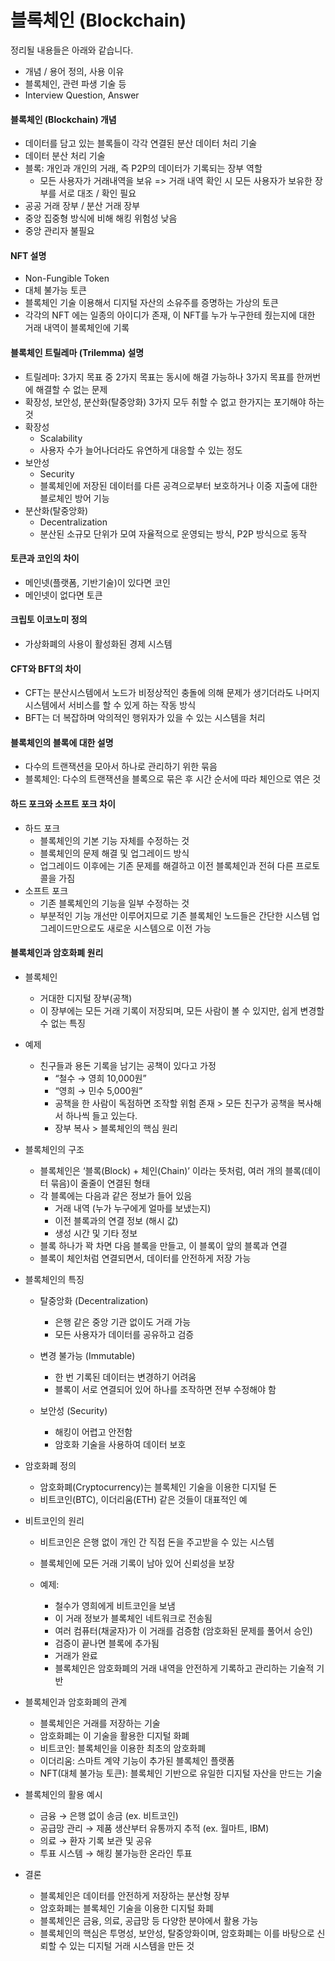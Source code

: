 # 블록체인 (Blockchain)

정리될 내용들은 아래와 같습니다.

- 개념 / 용어 정의, 사용 이유
- 블록체인, 관련 파생 기술 등
- Interview Question, Answer

#### 블록체인 (Blockchain) 개념

- 데이터를 담고 있는 블록들이 각각 연결된 분산 데이터 처리 기술
- 데이터 분산 처리 기술
- 블록: 개인과 개인의 거래, 즉 P2P의 데이터가 기록되는 장부 역할
  - 모든 사용자가 거래내역을 보유 => 거래 내역 확인 시 모든 사용자가 보유한 장부를 서로 대조 / 확인 필요
- 공공 거래 장부 / 분산 거래 장부
- 중앙 집중형 방식에 비해 해킹 위험성 낮음
- 중앙 관리자 불필요

#### NFT 설명

- Non-Fungible Token
- 대체 불가능 토큰
- 블록체인 기술 이용해서 디지털 자산의 소유주를 증명하는 가상의 토큰
- 각각의 NFT 에는 일종의 아이디가 존재, 이 NFT를 누가 누구한테 줬는지에 대한 거래 내역이 블록체인에 기록

#### 블록체인 트릴레마 (Trilemma) 설명

- 트릴레마: 3가지 목표 중 2가지 목표는 동시에 해결 가능하나 3가지 목표를 한꺼번에 해결할 수 없는 문제
- 확장성, 보안성, 분산화(탈중앙화) 3가지 모두 취할 수 없고 한가지는 포기해야 하는 것
- 확장성
  - Scalability
  - 사용자 수가 늘어나더라도 유연하게 대응할 수 있는 정도
- 보안성
  - Security
  - 블록체인에 저장된 데이터를 다른 공격으로부터 보호하거나 이중 지출에 대한 블로체인 방어 기능
- 분산화(탈중앙화)
  - Decentralization
  - 분산된 소규모 단위가 모여 자율적으로 운영되는 방식, P2P 방식으로 동작

#### 토큰과 코인의 차이

- 메인넷(플랫폼, 기반기술)이 있다면 코인
- 메인넷이 없다면 토큰

#### 크립토 이코노미 정의

- 가상화폐의 사용이 활성화된 경제 시스템

#### CFT와 BFT의 차이

- CFT는 분산시스템에서 노드가 비정상적인 충돌에 의해 문제가 생기더라도 나머지 시스템에서 서비스를 할 수 있게 하는 작동 방식
- BFT는 더 복잡하며 악의적인 행위자가 있을 수 있는 시스템을 처리

#### 블록체인의 블록에 대한 설명

- 다수의 트랜잭션을 모아서 하나로 관리하기 위한 묶음
- 블록체인: 다수의 트랜잭션을 블록으로 묶은 후 시간 순서에 따라 체인으로 엮은 것

#### 하드 포크와 소프트 포크 차이

- 하드 포크
  - 블록체인의 기본 기능 자체를 수정하는 것
  - 블록체인의 문제 해결 및 업그레이드 방식
  - 업그레이드 이후에는 기존 문제를 해결하고 이전 블록체인과 전혀 다른 프로토콜을 가짐
- 소프트 포크
  - 기존 블록체인의 기능을 일부 수정하는 것
  - 부분적인 기능 개선만 이루어지므로 기존 블록체인 노드들은 간단한 시스템 업그레이드만으로도 새로운 시스템으로 이전 가능

#### 블록체인과 암호화폐 원리

- 블록체인
  - 거대한 디지털 장부(공책)
  - 이 장부에는 모든 거래 기록이 저장되며, 모든 사람이 볼 수 있지만, 쉽게 변경할 수 없는 특징

- 예제
  - 친구들과 용돈 기록을 남기는 공책이 있다고 가정
	  - “철수 → 영희 10,000원”
	  - “영희 → 민수 5,000원”
      - 공책을 한 사람이 독점하면 조작할 위험 존재 > 모든 친구가 공책을 복사해서 하나씩 들고 있는다.
      - 장부 복사 > 블록체인의 핵심 원리

- 블록체인의 구조
  - 블록체인은 ‘블록(Block) + 체인(Chain)’ 이라는 뜻처럼, 여러 개의 블록(데이터 묶음)이 줄줄이 연결된 형태
  - 각 블록에는 다음과 같은 정보가 들어 있음
	  - 거래 내역 (누가 누구에게 얼마를 보냈는지)
	  - 이전 블록과의 연결 정보 (해시 값)
	  - 생성 시간 및 기타 정보
  - 블록 하나가 꽉 차면 다음 블록을 만들고, 이 블록이 앞의 블록과 연결
  - 블록이 체인처럼 연결되면서, 데이터를 안전하게 저장 가능

- 블록체인의 특징
  - 탈중앙화 (Decentralization)
    - 은행 같은 중앙 기관 없이도 거래 가능
    - 모든 사용자가 데이터를 공유하고 검증

  - 변경 불가능 (Immutable)
    - 한 번 기록된 데이터는 변경하기 어려움
    - 블록이 서로 연결되어 있어 하나를 조작하면 전부 수정해야 함

  - 보안성 (Security)
    - 해킹이 어렵고 안전함
    - 암호화 기술을 사용하여 데이터 보호

- 암호화폐 정의
  - 암호화폐(Cryptocurrency)는 블록체인 기술을 이용한 디지털 돈
  - 비트코인(BTC), 이더리움(ETH) 같은 것들이 대표적인 예

- 비트코인의 원리
  - 비트코인은 은행 없이 개인 간 직접 돈을 주고받을 수 있는 시스템
  - 블록체인에 모든 거래 기록이 남아 있어 신뢰성을 보장

  - 예제:
	  - 철수가 영희에게 비트코인을 보냄
	  - 이 거래 정보가 블록체인 네트워크로 전송됨
	  - 여러 컴퓨터(채굴자)가 이 거래를 검증함 (암호화된 문제를 풀어서 승인)
	  - 검증이 끝나면 블록에 추가됨
	  - 거래가 완료
      - 블록체인은 암호화폐의 거래 내역을 안전하게 기록하고 관리하는 기술적 기반

- 블록체인과 암호화폐의 관계
	- 블록체인은 거래를 저장하는 기술
	- 암호화폐는 이 기술을 활용한 디지털 화폐
    - 비트코인: 블록체인을 이용한 최초의 암호화폐
    - 이더리움: 스마트 계약 기능이 추가된 블록체인 플랫폼
    - NFT(대체 불가능 토큰): 블록체인 기반으로 유일한 디지털 자산을 만드는 기술

- 블록체인의 활용 예시
  - 금융 → 은행 없이 송금 (ex. 비트코인)
  - 공급망 관리 → 제품 생산부터 유통까지 추적 (ex. 월마트, IBM)
  - 의료 → 환자 기록 보관 및 공유
  - 투표 시스템 → 해킹 불가능한 온라인 투표

- 결론
  - 블록체인은 데이터를 안전하게 저장하는 분산형 장부
  - 암호화폐는 블록체인 기술을 이용한 디지털 화폐
  - 블록체인은 금융, 의료, 공급망 등 다양한 분야에서 활용 가능
  - 블록체인의 핵심은 투명성, 보안성, 탈중앙화이며, 암호화폐는 이를 바탕으로 신뢰할 수 있는 디지털 거래 시스템을 만든 것